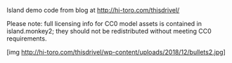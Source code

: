 Island demo code from blog at http://hi-toro.com/thisdrivel/

Please note: full licensing info for CC0 model assets is contained in island.monkey2; they should not be redistributed without meeting CC0 requirements.

[img http://hi-toro.com/thisdrivel/wp-content/uploads/2018/12/bullets2.jpg]
